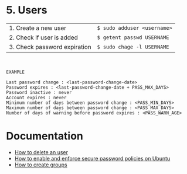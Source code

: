 # 5. Users

|                               |                             |
| ----------------------------- | --------------------------- |
| 1. Create a new user          | `$ sudo adduser <username>`
| 2. Check if user is added     | `$ getent passwd USERNAME`
| 3. Check password expiration  | `$ sudo chage -l USERNAME`

<br>

```
EXAMPLE

Last password change : <last-password-change-date>
Password expires : <last-password-change-date + PASS_MAX_DAYS>
Password inactive : never
Account expires : never
Minimum number of days between password change : <PASS_MIN_DAYS>
Maximum number of days between password change : <PASS_MAX_DAYS>
Number of days of warning before password expires : <PASS_WARN_AGE>
```

# Documentation

- [How to delete an user](https://www.cyberciti.biz/faq/linux-remove-user-command/)
- [How to enable and enforce secure password policies on Ubuntu](https://linuxhint.com/secure_password_policies_ubuntu/)
- [How to create groups](https://linuxize.com/post/how-to-create-groups-in-linux/)
